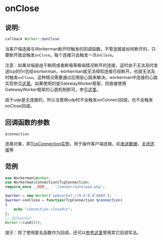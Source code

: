 # onClose
## 说明:
```php
callback Worker::$onClose
```

当客户端连接与Workerman断开时触发的回调函数。不管连接是如何断开的，只要断开就会触发```onClose```。每个连接只会触发一次```onClose```。

注意：如果对端是由于断网或者断电等极端情况断开的连接，这时由于无法及时发送tcp的fin包给workerman，workerman就无法得知连接已经断开，也就无法及时触发```onClose```。这种情况需要通过应用层心跳来解决。workerman中连接的心跳实现参见[这里](../faq/heartbeat.md)。如果使用的是GatewayWorker框架，则直接使用GatewayWorker框架的心跳机制即可，参见[这里](https://doc2.workerman.net/heartbeat.html)。

由于udp是无连接的，所以当使用udp时不会触发onConnect回调，也不会触发onClose回调。

## 回调函数的参数

 ``` $connection ```

连接对象，即[TcpConnection实例](../tcp-connection.md)，用于操作客户端连接，如[发送数据](../tcp-connection/send.md)，[关闭连接](../tcp-connection/close.md)等


## 范例

```php
use Workerman\Worker;
use Workerman\Connection\TcpConnection;
require_once __DIR__ . '/vendor/autoload.php';

$worker = new Worker('websocket://0.0.0.0:8484');
$worker->onClose = function(TcpConnection $connection)
{
    echo "connection closed\n";
};
// 运行worker
Worker::runAll();
```

提示：除了使用匿名函数作为回调，还可以[参考这里](../faq/callback_methods.md)使用其它回调写法。